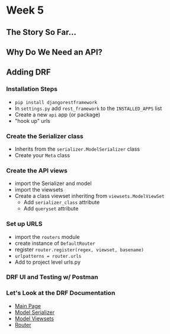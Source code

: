 # Week 5

## The Story So Far...

## Why Do We Need an API?

## Adding DRF

### Installation Steps
- `pip install djangorestframework`
- In `settings.py` add `rest_framework` to the `INSTALLED_APPS` list
- Create a new `api` app (or package)
- "hook up" urls

### Create the Serializer class

- Inherits from the `serializer.ModelSerializer` class
- Create your `Meta` class

### Create the API views

- import the Serializer and model
- import the viewsets
- Create a class viewset inheriting from `viewsets.ModelViewSet`
    - Add `serializer_class` attribute
    - Add `queryset` attribute

### Set up URLS

- import the `routers` module
- create instance of `DefaultRouter`
- register `router.register(regex, viewset, basename)`
- `urlpatterns = router.urls`
- Add to project level urls.py

### DRF UI and Testing w/ Postman

### Let's Look at the DRF Documentation
- [Main Page](https://www.django-rest-framework.org/)
- [Model Serializer](https://www.django-rest-framework.org/api-guide/serializers/#modelserializer)
- [Model Viewsets](https://www.django-rest-framework.org/api-guide/viewsets/#modelviewset)
- [Router](https://www.django-rest-framework.org/api-guide/routers/)

